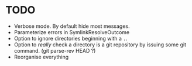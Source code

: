 # TODO

- Verbose mode. By default hide most messages.
- Parameterize errors in SymlinkResolveOutcome
- Option to ignore directories beginning with a `.`.
- Option to _really_ check a directory is a git repository by issuing some git command. (git parse-rev HEAD ?)
- Reorganise everything
